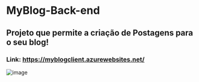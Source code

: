 # MyBlog-Back-end

## Projeto que permite a criação de Postagens para o seu blog!
### Link: https://myblogclient.azurewebsites.net/

![image](https://user-images.githubusercontent.com/61772924/205320126-a1a4c057-816d-4fc3-9a8d-fe0d02ca167e.png)





